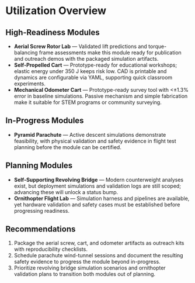 # Utilization Overview

## High-Readiness Modules
- **Aerial Screw Rotor Lab** — Validated lift predictions and torque-balancing frame assessments make this module ready for publication and outreach demos with the packaged simulation artifacts.
- **Self-Propelled Cart** — Prototype-ready for educational workshops; elastic energy under 350 J keeps risk low. CAD is printable and dynamics are configurable via YAML, supporting quick classroom experiments.
- **Mechanical Odometer Cart** — Prototype-ready survey tool with <±1.3% error in baseline simulations. Passive mechanism and simple fabrication make it suitable for STEM programs or community surveying.

## In-Progress Modules
- **Pyramid Parachute** — Active descent simulations demonstrate feasibility, with physical validation and safety evidence in flight test planning before the module can be certified.

## Planning Modules
- **Self-Supporting Revolving Bridge** — Modern counterweight analyses exist, but deployment simulations and validation logs are still scoped; advancing these will unlock a status bump.
- **Ornithopter Flight Lab** — Simulation harness and pipelines are available, yet hardware validation and safety cases must be established before progressing readiness.

## Recommendations
1. Package the aerial screw, cart, and odometer artifacts as outreach kits with reproducibility checklists.
2. Schedule parachute wind-tunnel sessions and document the resulting safety evidence to progress the module beyond in-progress.
3. Prioritize revolving bridge simulation scenarios and ornithopter validation plans to transition both modules out of planning.
